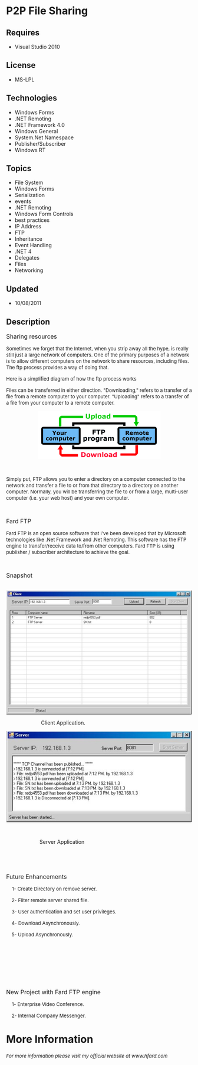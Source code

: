 # P2P File Sharing
## Requires
- Visual Studio 2010
## License
- MS-LPL
## Technologies
- Windows Forms
- .NET Remoting
- .NET Framework 4.0
- Windows General
- System.Net Namespace
- Publisher/Subscriber
- Windows RT
## Topics
- File System
- Windows Forms
- Serialization
- events
- .NET Remoting
- Windows Form Controls
- best practices
- IP Address
- FTP
- Inheritance
- Event Handling
- .NET 4
- Delegates
- Files
- Networking
## Updated
- 10/08/2011
## Description

<p class="paragraph_style"><span style="font-size:medium">Sharing resources</span></p>
<p class="Body"><span style="font-size:small">Sometimes we forget that the Internet, when you strip away all the hype, is really still just a large network of computers. One of the primary purposes of a network is to allow different computers on the network
 to share resources, including files. The ftp process provides a way of doing that.</span></p>
<p class="Body"><span style="font-size:small">Here is a simplified diagram of how the ftp process works</span></p>
<p class="Body"><span style="font-size:small">Files can be transferred in either direction. &quot;Downloading,&quot; refers to a transfer of a file from a remote computer to your computer. &quot;Uploading&quot; refers to a transfer of a file from your computer to a remote computer.</span></p>
<p class="Body"><img src="44563-ftp_diagram.gif" alt="" width="333" height="131" style="display:block; margin-left:auto; margin-right:auto"></p>
<p class="Body">&nbsp;</p>
<p class="Body"><span style="font-size:small">Simply put, FTP allows you to enter a directory on a computer connected to the network and transfer a file to or from that directory to a directory on another computer. Normally, you will be transferring the file
 to or from a large, multi-user computer (i.e. your web host) and your own computer.</span></p>
<p class="paragraph_style">&nbsp;</p>
<p class="paragraph_style"><span style="font-size:medium">Fard FTP</span></p>
<p class="Body"><span style="font-size:small">Fard FTP is an open source software that I&rsquo;ve been developed that by Microsoft technologies like .Net Framework and .Net Remoting. This software has the FTP engine to transfer/receive data to/from other
 computers. Fard FTP is using publisher / subscriber architecture to achieve the goal.</span></p>
<p class="Body">&nbsp;</p>
<p class="paragraph_style"><span style="font-size:medium">Snapshot</span></p>
<p class="Body">&nbsp;<img src="44564-client.jpg" alt="" width="509" height="336" style="display:block; margin-left:auto; margin-right:auto"></p>
<p class="Body">&nbsp;&nbsp;&nbsp;&nbsp;&nbsp;&nbsp;&nbsp;&nbsp;&nbsp;&nbsp;&nbsp;&nbsp;&nbsp;&nbsp;&nbsp;&nbsp;&nbsp;&nbsp;&nbsp;&nbsp;&nbsp;&nbsp;&nbsp; Client Application.</p>
<p class="Body"><img src="44565-server.jpg" alt="" style="display:block; margin-left:auto; margin-right:auto"></p>
<p class="Body">&nbsp;</p>
<p class="Body">&nbsp;&nbsp;&nbsp;&nbsp;&nbsp;&nbsp;&nbsp;&nbsp;&nbsp;&nbsp;&nbsp;&nbsp;&nbsp;&nbsp;&nbsp;&nbsp;&nbsp;&nbsp;&nbsp;&nbsp;&nbsp;&nbsp; Server Application</p>
<p class="Body">&nbsp;</p>
<p class="Body">&nbsp;</p>
<p class="paragraph_style"><span style="font-size:medium">Future Enhancements</span></p>
<p class="Body">&nbsp;&nbsp;&nbsp; <span style="font-size:small">1- Create Directory on remove server.</span></p>
<p class="Body"><span style="font-size:small">&nbsp;&nbsp;&nbsp; 2- Filter remote server shared file.</span></p>
<p class="Body"><span style="font-size:small">&nbsp;&nbsp;&nbsp; 3- User authentication and set user privileges.</span></p>
<p class="Body"><span style="font-size:small">&nbsp;&nbsp;&nbsp; 4- Download Asynchronously.</span></p>
<p class="Body"><span style="font-size:small">&nbsp;&nbsp;&nbsp; 5- Upload Asynchronously.</span></p>
<p class="Body">&nbsp;</p>
<p class="Body">&nbsp;</p>
<div class="endscriptcode">&nbsp;</div>
<p>&nbsp;</p>
<p class="paragraph_style"><span style="font-size:medium">New Project with Fard FTP engine</span></p>
<p class="Body">&nbsp;&nbsp;&nbsp;<span style="font-size:small"> 1- Enterprise Video Conference.</span></p>
<p class="Body"><span style="font-size:small">&nbsp;&nbsp;&nbsp; 2- Internal Company Messenger.</span></p>
<ul>
</ul>
<h1>More Information</h1>
<p><span style="font-size:small"><em>For more information please visit my official website at www.hfard.com</em></span></p>
